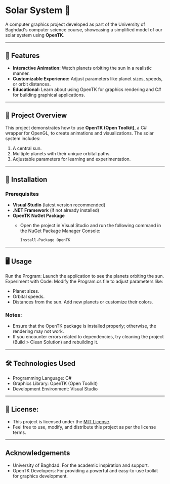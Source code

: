 # Solar System 🌌

A computer graphics project developed as part of the University of Baghdad's computer science course, showcasing a simplified model of our solar system using **OpenTK**.

---

## 🌟 Features

- **Interactive Animation:** Watch planets orbiting the sun in a realistic manner.
- **Customizable Experience:** Adjust parameters like planet sizes, speeds, or orbit distances.
- **Educational:** Learn about using OpenTK for graphics rendering and C# for building graphical applications.

---

## 📖 Project Overview

This project demonstrates how to use **OpenTK (Open Toolkit)**, a C# wrapper for OpenGL, to create animations and visualizations. The solar system includes:

1. A central sun.
2. Multiple planets with their unique orbital paths.
3. Adjustable parameters for learning and experimentation.

---

## 🚀 Installation

### Prerequisites
- **Visual Studio** (latest version recommended)
- **.NET Framework** (if not already installed)
- **OpenTK NuGet Package**
  - Open the project in Visual Studio and run the following command in the NuGet Package Manager Console:

    ```bash
    Install-Package OpenTK
    ```
---

## 🖥 Usage

Run the Program: Launch the application to see the planets orbiting the sun.
Experiment with Code:
  Modify the Program.cs file to adjust parameters like:
  - Planet sizes.
  - Orbital speeds.
  - Distances from the sun.
  Add new planets or customize their colors.

### Notes:
  - Ensure that the OpenTK package is installed properly; otherwise, the rendering may not work.
  - If you encounter errors related to dependencies, try cleaning the project (Build > Clean Solution) and rebuilding it.

---

## 🛠 Technologies Used

- Programming Language: C#
- Graphics Library: OpenTK (Open Toolkit)
- Development Environment: Visual Studio

---
## 📄 License:

- This project is licensed under the [MIT License](https://choosealicense.com/licenses/mit/). 
- Feel free to use, modify, and distribute this project as per the license terms.

---

## Acknowledgements

- University of Baghdad: For the academic inspiration and support.
- OpenTK Developers: For providing a powerful and easy-to-use toolkit for graphics development.
